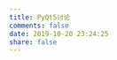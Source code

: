 ```yaml
---
title: PyQt5讨论
comments: false
date: 2019-10-20 23:24:25
share: false
---
```


<script src="/js/template-web.js"></script>
<script>
	template.defaults.imports.dateFormat = function (value) {
		return value.split("T")[0];
	}
</script>
<script src="/js/issues.js"></script>
<script id="tpl-issues" type="text/html">
	{{each issues}}
	<article id="post-python_statemachine" class="article article-type-post" itemscope itemprop="blogPost">
		<div class="article-meta">
			<a href="/python_statemachine.html" class="article-date">
				<time datetime="{{$value.created_at}}" itemprop="datePublished">{{$value.created_at | dateFormat}}</time>
			</a>
		</div>
		<div class="ui piled raised segment box-archive-item" itemscope itemtype="http://schema.org/Article"
			style="background-color:#fafafa !important">
			<input type="hidden" class="isFancy" />
			<div class="ui purple ribbon label" style="line-height: 1.3; min-width:100px; max-width:450px;">
				<span class="archive-item-title"
					style="display:block; height:100%; max-width:400px;white-space:nowrap; text-transform:capitalize;">
					<h1 itemprop="name">
						<a class="article-title" href="{{$value.html_url}}" target="_blank">{{$value.title}}</a>
					</h1>
				</span>
			</div>
			<div onclick="window.open('{{$value.html_url}}','_blank')" id="id_description_div"
				style="margin-top:20px; line-height: 1.65em;cursor:pointer">
				<p>{{$value.body}}</p>
			</div>
			<div class="article-info article-info-index">
				<div class="article-tag tagcloud">
					<ul class="article-tag-list">
						{{set labels = $value.labels}}
						{{each labels}}
						<li class="article-tag-list-item"><a class="article-tag-list-link"
								href="{{$value.url}}">{{$value.name}}</a>
						</li>
						{{/each}}
					</ul>
				</div>
				<p class="article-more-link">
					<a href="{{$value.html_url}}"> <span class="link link--yaku">
							<span>发</span><span>现</span><span>更</span><span>多 >></span>
						</span>
					</a>
				</p>
				<div class="clearfix"></div>
			</div>
		</div>
	</article>
	{{/each}}
	{{if pages}}
	<nav id="page-nav" >
		{{if pages.current_page && pages.prev_page !== pages.current_page}}
		<a class="extend prev" rel="prev" href="{{pages.href}}?page={{pages.prev_page}}">&laquo; Prev</a>
		{{/if}}
		{{each pages.pages}}
		{{if pages.current_page === $value}}
		<span class="page-number current">{{$value}}</span>
		{{else}}
		<a class="page-number" href="{{pages.href}}?page={{$value}}">{{$value}}</a>
		{{/if}}
		{{/each}}
		{{if pages.next_page && pages.total_page !== pages.current_page}}
		<a class="extend next" rel="next" href="{{pages.href}}?page={{pages.next_page}}">Next &raquo;</a>
		{{/if}}
	</nav>
	{{/if}}
</script>

<div id="issues-list"></div>
